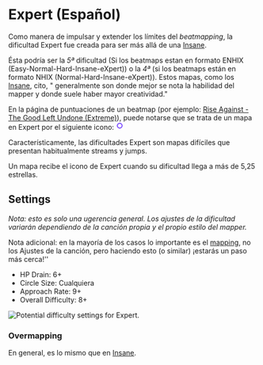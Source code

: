 Expert (Español)
===================

Como manera de impulsar y extender los límites del *beatmapping*, la dificultad Expert fue creada para ser más allá de una [Insane](/wiki/Difficulties/osu!/Insane).

Ésta podría ser la *5ª* dificultad (Si los beatmaps estan en formato ENHIX (Easy-Normal-Hard-Insane-eXpert)) o la *4ª* (si los beatmaps están en formato NHIX (Normal-Hard-Insane-eXpert)). Estos mapas, como los [Insane](/wiki/Difficulties/osu!/Insane), cito, " generalmente son donde mejor se nota la habilidad del mapper y donde suele haber mayor creatividad."

En la página de puntuaciones de un beatmap (por ejemplo: [Rise Against - The Good Left Undone (Extreme)](https://osu.ppy.sh/b/774564)), puede notarse que se trata de un mapa en Expert por el siguiente icono: ![Expert icon](/wiki/shared/diff/expert-s.png "Expert icon")

Característicamente, las dificultades Expert son mapas difíciles que presentan habitualmente streams y jumps.

Un mapa recibe el icono de Expert cuando su dificultad llega a más de 5,25 estrellas.

Settings
--------

*Nota: esto es solo una ugerencia general. Los ajustes de la dificultad variarán dependiendo de la canción propia y el propio estilo del mapper.*

Nota adicional: en la mayoría de los casos lo importante es el [mapping](/wiki/Beatmapping), no los Ajustes de la canción, pero haciendo esto (o similar) ¡estarás un paso más cerca!''

-   HP Drain: 6+
-   Circle Size: Cualquiera
-   Approach Rate: 9+
-   Overall Difficulty: 8+

![Potential difficulty settings for Expert.](Expertsetup.png "otential difficulty settings for Expert.")

### Overmapping

En general, es lo mismo que en [Insane](/wiki/Difficulties/osu!/Insane).
